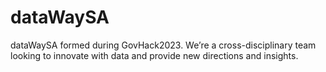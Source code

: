 # dataWaySA

dataWaySA formed during GovHack2023. We’re a cross-disciplinary team looking to innovate with data and provide new directions and insights.
